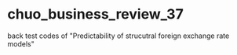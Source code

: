 # chuo_business_review_37
back test codes of "Predictability of strucutral foreign exchange rate models"
